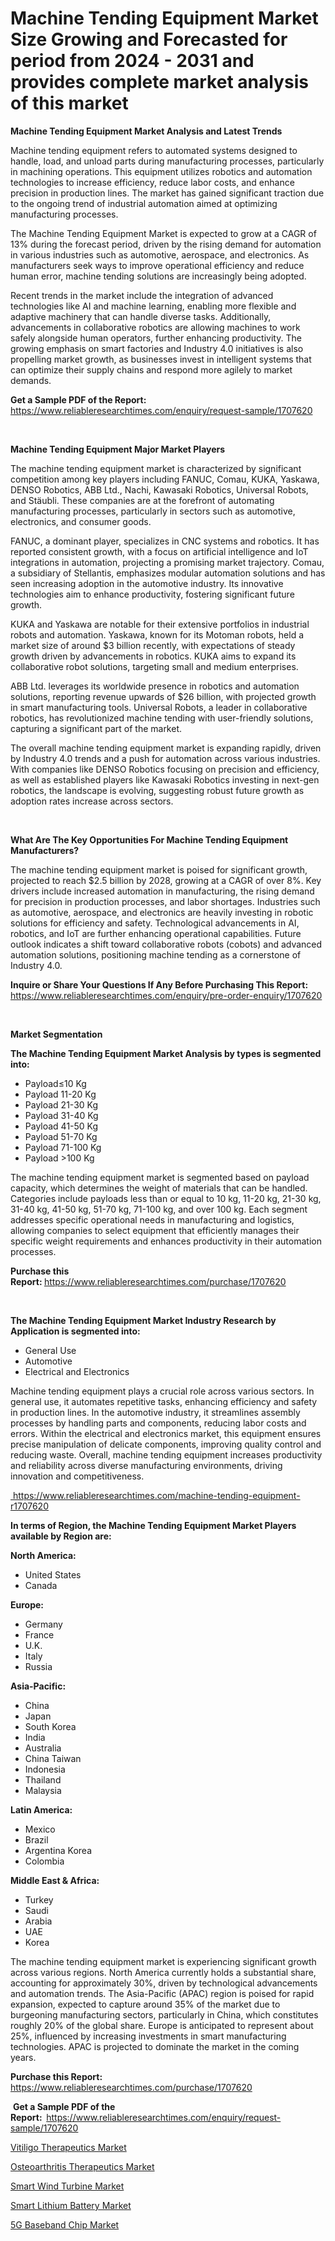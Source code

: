 <p><h1>Machine Tending Equipment Market Size Growing and Forecasted for period from 2024 - 2031 and provides complete market analysis of this market</h1></p><p><strong>Machine Tending Equipment Market Analysis and Latest Trends</strong></p>
<p><p>Machine tending equipment refers to automated systems designed to handle, load, and unload parts during manufacturing processes, particularly in machining operations. This equipment utilizes robotics and automation technologies to increase efficiency, reduce labor costs, and enhance precision in production lines. The market has gained significant traction due to the ongoing trend of industrial automation aimed at optimizing manufacturing processes.</p><p>The Machine Tending Equipment Market is expected to grow at a CAGR of 13% during the forecast period, driven by the rising demand for automation in various industries such as automotive, aerospace, and electronics. As manufacturers seek ways to improve operational efficiency and reduce human error, machine tending solutions are increasingly being adopted.</p><p>Recent trends in the market include the integration of advanced technologies like AI and machine learning, enabling more flexible and adaptive machinery that can handle diverse tasks. Additionally, advancements in collaborative robotics are allowing machines to work safely alongside human operators, further enhancing productivity. The growing emphasis on smart factories and Industry 4.0 initiatives is also propelling market growth, as businesses invest in intelligent systems that can optimize their supply chains and respond more agilely to market demands.</p></p>
<p><strong>Get a Sample PDF of the Report:&nbsp;</strong> <a href="https://www.reliableresearchtimes.com/enquiry/request-sample/1707620?utm_campaign=1393&utm_medium=2&utm_source=Github&utm_content=ia&utm_term=07102024&utm_id=machine-tending-equipment">https://www.reliableresearchtimes.com/enquiry/request-sample/1707620</a></p>
<p>&nbsp;</p>
<p><strong>Machine Tending Equipment Major Market Players</strong></p>
<p><p>The machine tending equipment market is characterized by significant competition among key players including FANUC, Comau, KUKA, Yaskawa, DENSO Robotics, ABB Ltd., Nachi, Kawasaki Robotics, Universal Robots, and Stäubli. These companies are at the forefront of automating manufacturing processes, particularly in sectors such as automotive, electronics, and consumer goods.</p><p>FANUC, a dominant player, specializes in CNC systems and robotics. It has reported consistent growth, with a focus on artificial intelligence and IoT integrations in automation, projecting a promising market trajectory. Comau, a subsidiary of Stellantis, emphasizes modular automation solutions and has seen increasing adoption in the automotive industry. Its innovative technologies aim to enhance productivity, fostering significant future growth.</p><p>KUKA and Yaskawa are notable for their extensive portfolios in industrial robots and automation. Yaskawa, known for its Motoman robots, held a market size of around $3 billion recently, with expectations of steady growth driven by advancements in robotics. KUKA aims to expand its collaborative robot solutions, targeting small and medium enterprises.</p><p>ABB Ltd. leverages its worldwide presence in robotics and automation solutions, reporting revenue upwards of $26 billion, with projected growth in smart manufacturing tools. Universal Robots, a leader in collaborative robotics, has revolutionized machine tending with user-friendly solutions, capturing a significant part of the market.</p><p>The overall machine tending equipment market is expanding rapidly, driven by Industry 4.0 trends and a push for automation across various industries. With companies like DENSO Robotics focusing on precision and efficiency, as well as established players like Kawasaki Robotics investing in next-gen robotics, the landscape is evolving, suggesting robust future growth as adoption rates increase across sectors.</p></p>
<p>&nbsp;</p>
<p><strong>What Are The Key Opportunities For Machine Tending Equipment Manufacturers?</strong></p>
<p><p>The machine tending equipment market is poised for significant growth, projected to reach $2.5 billion by 2028, growing at a CAGR of over 8%. Key drivers include increased automation in manufacturing, the rising demand for precision in production processes, and labor shortages. Industries such as automotive, aerospace, and electronics are heavily investing in robotic solutions for efficiency and safety. Technological advancements in AI, robotics, and IoT are further enhancing operational capabilities. Future outlook indicates a shift toward collaborative robots (cobots) and advanced automation solutions, positioning machine tending as a cornerstone of Industry 4.0.</p></p>
<p><strong>Inquire or Share Your Questions If Any Before Purchasing This Report:</strong> <a href="https://www.reliableresearchtimes.com/enquiry/pre-order-enquiry/1707620?utm_campaign=1393&utm_medium=2&utm_source=Github&utm_content=ia&utm_term=07102024&utm_id=machine-tending-equipment">https://www.reliableresearchtimes.com/enquiry/pre-order-enquiry/1707620</a></p>
<p>&nbsp;</p>
<p><strong>Market Segmentation</strong></p>
<p><strong>The Machine Tending Equipment Market Analysis by types is segmented into:</strong></p>
<p><ul><li>Payload≤10 Kg</li><li>Payload 11-20 Kg</li><li>Payload 21-30 Kg</li><li>Payload 31-40 Kg</li><li>Payload 41-50 Kg</li><li>Payload 51-70 Kg</li><li>Payload 71-100 Kg</li><li>Payload >100 Kg</li></ul></p>
<p><p>The machine tending equipment market is segmented based on payload capacity, which determines the weight of materials that can be handled. Categories include payloads less than or equal to 10 kg, 11-20 kg, 21-30 kg, 31-40 kg, 41-50 kg, 51-70 kg, 71-100 kg, and over 100 kg. Each segment addresses specific operational needs in manufacturing and logistics, allowing companies to select equipment that efficiently manages their specific weight requirements and enhances productivity in their automation processes.</p></p>
<p><strong>Purchase this Report:&nbsp;</strong><a href="https://www.reliableresearchtimes.com/purchase/1707620?utm_campaign=1393&utm_medium=2&utm_source=Github&utm_content=ia&utm_term=07102024&utm_id=machine-tending-equipment">https://www.reliableresearchtimes.com/purchase/1707620</a></p>
<p>&nbsp;</p>
<p><strong>The Machine Tending Equipment Market Industry Research by Application is segmented into:</strong></p>
<p><ul><li>General Use</li><li>Automotive</li><li>Electrical and Electronics</li></ul></p>
<p><p>Machine tending equipment plays a crucial role across various sectors. In general use, it automates repetitive tasks, enhancing efficiency and safety in production lines. In the automotive industry, it streamlines assembly processes by handling parts and components, reducing labor costs and errors. Within the electrical and electronics market, this equipment ensures precise manipulation of delicate components, improving quality control and reducing waste. Overall, machine tending equipment increases productivity and reliability across diverse manufacturing environments, driving innovation and competitiveness.</p></p>
<p><a href="https://www.reliableresearchtimes.com/machine-tending-equipment-r1707620?utm_campaign=1393&utm_medium=2&utm_source=Github&utm_content=ia&utm_term=07102024&utm_id=machine-tending-equipment">&nbsp;https://www.reliableresearchtimes.com/machine-tending-equipment-r1707620</a></p>
<p><strong>In terms of Region, the Machine Tending Equipment Market Players available by Region are:</strong></p>
<p>
    <p> <strong> North America: </strong>
        <ul>
            <li>United States</li>
            <li>Canada</li>
        </ul>
        </p> 
    <p> <strong> Europe: </strong>
        <ul>
            <li>Germany</li>
            <li>France</li>
            <li>U.K.</li>
            <li>Italy</li>
            <li>Russia</li>
        </ul>
        </p> 
    <p> <strong> Asia-Pacific: </strong>
        <ul>
            <li>China</li>
            <li>Japan</li>
            <li>South Korea</li>
            <li>India</li>
            <li>Australia</li>
            <li>China Taiwan</li>
            <li>Indonesia</li>
            <li>Thailand</li>
            <li>Malaysia</li>
        </ul>
        </p> 
    <p> <strong> Latin America: </strong>
        <ul>
            <li>Mexico</li>
            <li>Brazil</li>
            <li>Argentina Korea</li>
            <li>Colombia</li>
        </ul>
        </p> 
    <p> <strong> Middle East & Africa: </strong>
        <ul>
            <li>Turkey</li>
            <li>Saudi</li>
            <li>Arabia</li>
            <li>UAE</li>
            <li>Korea</li>
        </ul>
    </p>
    </p>
<p><p>The machine tending equipment market is experiencing significant growth across various regions. North America currently holds a substantial share, accounting for approximately 30%, driven by technological advancements and automation trends. The Asia-Pacific (APAC) region is poised for rapid expansion, expected to capture around 35% of the market due to burgeoning manufacturing sectors, particularly in China, which constitutes roughly 20% of the global share. Europe is anticipated to represent about 25%, influenced by increasing investments in smart manufacturing technologies. APAC is projected to dominate the market in the coming years.</p></p>
<p><strong>Purchase this Report: </strong><a href="https://www.reliableresearchtimes.com/purchase/1707620?utm_campaign=1393&utm_medium=2&utm_source=Github&utm_content=ia&utm_term=07102024&utm_id=machine-tending-equipment">https://www.reliableresearchtimes.com/purchase/1707620</a></p>
<p>&nbsp;<strong>Get a Sample PDF of the Report:&nbsp;&nbsp;</strong><a href="https://www.reliableresearchtimes.com/enquiry/request-sample/1707620?utm_campaign=1393&utm_medium=2&utm_source=Github&utm_content=ia&utm_term=07102024&utm_id=machine-tending-equipment">https://www.reliableresearchtimes.com/enquiry/request-sample/1707620</a></p>
<p><strong></strong></p>
<p><p><a href="https://www.linkedin.com/pulse/global-vitiligo-therapeutics-market-trends-forecasts-strategic-3f9pe?utm_campaign=1393&utm_medium=2&utm_source=Github&utm_content=ia&utm_term=07102024&utm_id=machine-tending-equipment">Vitiligo Therapeutics Market</a></p><p><a href="https://www.linkedin.com/pulse/osteoarthritis-therapeutics-market-revolution-size-share-mlpde?utm_campaign=1393&utm_medium=2&utm_source=Github&utm_content=ia&utm_term=07102024&utm_id=machine-tending-equipment">Osteoarthritis Therapeutics Market</a></p><p><a href="https://issuu.com/reportprime-2/docs/smart-wind-turbine-market-size-2030_649b89a7021845?utm_campaign=1393&utm_medium=2&utm_source=Github&utm_content=ia&utm_term=07102024&utm_id=machine-tending-equipment">Smart Wind Turbine Market</a></p><p><a href="https://issuu.com/reportprime-2/docs/smart-lithium-battery-market-size-2_6df6489b0fc45b?utm_campaign=1393&utm_medium=2&utm_source=Github&utm_content=ia&utm_term=07102024&utm_id=machine-tending-equipment">Smart Lithium Battery Market</a></p><p><a href="https://www.linkedin.com/pulse/5g-baseband-chip-market-size-share-competitive-landscape-mqbhe?utm_campaign=1393&utm_medium=2&utm_source=Github&utm_content=ia&utm_term=07102024&utm_id=machine-tending-equipment">5G Baseband Chip Market</a></p></p>